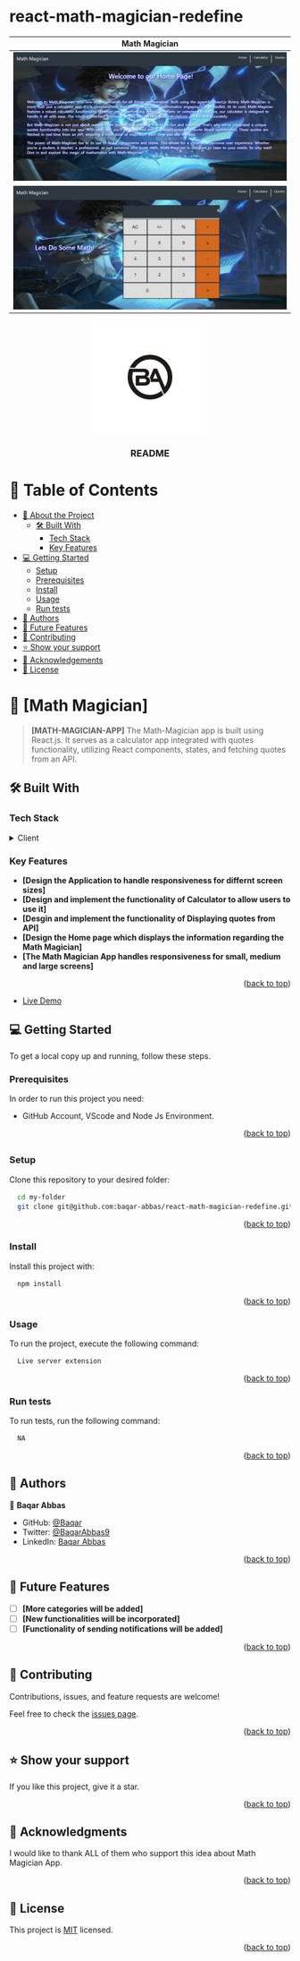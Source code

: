 # react-math-magician-redefine

| Math Magician                  |
| ------------------------------ |
| ![image](/images/math.JPG)     |
| ![image](/images/magician.JPG) |

<div align="center">

  <img src="/images/logo.webp" alt="logo" width="200"  height="auto" />
  <br/>

  <h3><b>README</b></h3>

</div>

<a name="readme-top"></a>

<!-- TABLE OF CONTENTS -->

# 📗 Table of Contents

- [📖 About the Project](#about-project)
  - [🛠 Built With](#built-with)
    - [Tech Stack](#tech-stack)
    - [Key Features](#key-features)
- [💻 Getting Started](#getting-started)
  - [Setup](#setup)
  - [Prerequisites](#prerequisites)
  - [Install](#install)
  - [Usage](#usage)
  - [Run tests](#run-tests)
- [👥 Authors](#authors)
- [🔭 Future Features](#future-features)
- [🤝 Contributing](#contributing)
- [⭐️ Show your support](#support)
- [🙏 Acknowledgements](#acknowledgements)
- [📝 License](#license)

<!-- PROJECT DESCRIPTION -->

# 📖 [Math Magician] <a name="about-project"></a>

> **[MATH-MAGICIAN-APP]** The Math-Magician app is built using React.js. It serves as a calculator app integrated with quotes functionality, utilizing React components, states, and fetching quotes from an API.

## 🛠 Built With <a name="built-with"></a>

### Tech Stack <a name="tech-stack"></a>

<details>
  <summary>Client</summary>
  <ul>
    <li><a href="https://www.w3schools.com/react/default.asp">REACT</a></li>
    <li><a href="https://www.w3schools.com/css/default.asp">CSS</a></li>
    <li><a href="https://developer.mozilla.org/en-US/docs/Web/JavaScript">JavaScript</a></li>
  </ul>
</details>

<!-- Features -->

### Key Features <a name="key-features"></a>

- **[Design the Application to handle responsiveness for differnt screen sizes]**
- **[Design and implement the functionality of Calculator to allow users to use it]**
- **[Desgin and implement the functionality of Displaying quotes from API]**
- **[Design the Home page which displays the information regarding the Math Magician]**
- **[The Math Magician App handles responsiveness for small, medium and large screens]**

<p align="right">(<a href="#readme-top">back to top</a>)</p>

- [Live Demo](https://react-math-magician-redefine.onrender.com/)

<!-- GETTING STARTED -->

## 💻 Getting Started <a name="getting-started"></a>

To get a local copy up and running, follow these steps.

### Prerequisites

In order to run this project you need:

- GitHub Account, VScode and Node Js Environment.

<p align="right">(<a href="#readme-top">back to top</a>)</p>

##

### Setup

Clone this repository to your desired folder:

```sh
  cd my-folder
  git clone git@github.com:baqar-abbas/react-math-magician-redefine.git
```

<p align="right">(<a href="#readme-top">back to top</a>)</p>

### Install

Install this project with:

```sh
  npm install
```

<p align="right">(<a href="#readme-top">back to top</a>)</p>

### Usage

To run the project, execute the following command:

```sh
  Live server extension
```

<p align="right">(<a href="#readme-top">back to top</a>)</p>

### Run tests

To run tests, run the following command:

```sh
  NA
```

<p align="right">(<a href="#readme-top">back to top</a>)</p>

<!-- AUTHORS -->

## 👥 Authors <a name="authors"></a>

👤 **Baqar Abbas**

- GitHub: [@Baqar](https://github.com/baqar-abbas)
- Twitter: [@BaqarAbbas9](https://twitter.com/BaqarAbbas9)
- LinkedIn: [Baqar Abbas](https://www.linkedin.com/in/baqar-abbas/)

<p align="right">(<a href="#readme-top">back to top</a>)</p>

<!-- FUTURE FEATURES -->

## 🔭 Future Features <a name="future-features"></a>

- [ ] **[More categories will be added]**
- [ ] **[New functionalities will be incorporated]**
- [ ] **[Functionality of sending notifications will be added]**

<p align="right">(<a href="#readme-top">back to top</a>)</p>

<!-- CONTRIBUTING -->

## 🤝 Contributing <a name="contributing"></a>

Contributions, issues, and feature requests are welcome!

Feel free to check the [issues page](https://github.com/baqar-abbas/react-math-magician-redefine/issues/new).

<p align="right">(<a href="#readme-top">back to top</a>)</p>

<!-- SUPPORT -->

## ⭐️ Show your support <a name="support"></a>

If you like this project, give it a star.

<p align="right">(<a href="#readme-top">back to top</a>)</p>

<!-- ACKNOWLEDGEMENTS -->

## 🙏 Acknowledgments <a name="acknowledgements"></a>

I would like to thank ALL of them who support this idea about Math Magician App.

<p align="right">(<a href="#readme-top">back to top</a>)</p>

## 📝 License <a name="license"></a>

This project is [MIT](./LICENSE) licensed.

<p align="right">(<a href="#readme-top">back to top</a>)</p>
